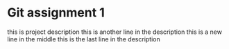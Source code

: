 # Git assignment 1
this is project description
this is another line in the description
this is a new line in the middle
this is the last line in the description
